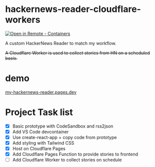 # hackernews-reader-cloudflare-workers

[![Open in Remote - Containers](https://img.shields.io/static/v1?label=Remote%20-%20Containers&message=Open&color=blue&logo=visualstudiocode)](https://vscode.dev/redirect?url=vscode://ms-vscode-remote.remote-containers/cloneInVolume?url=https://github.com/ntns/hackernews-reader-cloudflare-workers)


A custom HackerNews Reader to match my workflow. 

~~A Cloudflare Worker is used to collect stories from HN on a scheduled basis.~~

# demo
[my-hackernews-reader.pages.dev](https://my-hackernews-reader.pages.dev/)

# Project Task list

- [X] Basic prototype with CodeSandbox and rss2json
- [X] Add VS Code devcontainer
- [X] Use create-react-app + copy code from prototype
- [X] Add styling with Tailwind CSS
- [X] Host on Cloudflare Pages
- [X] Add Cloudflare Pages Function to provide stories to frontend
- [ ] Add Cloudflare Worker to collect stories on schedule
